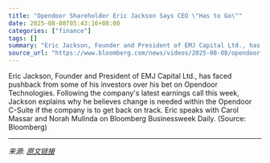 ```yaml
---
title: "Opendoor Shareholder Eric Jackson Says CEO \"Has to Go\""
date: 2025-08-08T05:43:16+08:00
categories: ["finance"]
tags: []
summary: "Eric Jackson, Founder and President of EMJ Capital Ltd., has faced pushback from some of his investors over his bet on Opendoor Technologies. Following the company's latest earnings call this week, Ja"
source_url: "https://www.bloomberg.com/news/videos/2025-08-08/opendoor-shareholder-eric-jackson-says-ceo-has-to-go-video"
---
```


Eric Jackson, Founder and President of EMJ Capital Ltd., has faced pushback from some of his investors over his bet on Opendoor Technologies. Following the company's latest earnings call this week, Jackson explains why he believes change is needed within the Opendoor C-Suite if the company is to get back on track. Eric speaks with Carol Massar and Norah Mulinda on Bloomberg Businessweek Daily. (Source: Bloomberg)

---

*来源: [原文链接](https://www.bloomberg.com/news/videos/2025-08-08/opendoor-shareholder-eric-jackson-says-ceo-has-to-go-video)*
